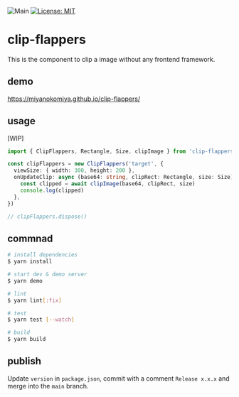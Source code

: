 ![Main](https://github.com/miyanokomiya/clip-flappers/workflows/test/badge.svg)
[![License: MIT](https://img.shields.io/badge/License-MIT-yellow.svg)](https://opensource.org/licenses/MIT)

# clip-flappers
This is the component to clip a image without any frontend framework.

## demo
https://miyanokomiya.github.io/clip-flappers/

## usage
[WIP]

```ts
import { ClipFlappers, Rectangle, Size, clipImage } from 'clip-flappers'

const clipFlappers = new ClipFlappers('target', {
  viewSize: { width: 300, height: 200 },
  onUpdateClip: async (base64: string, clipRect: Rectangle, size: Size) => {
    const clipped = await clipImage(base64, clipRect, size)
    console.log(clipped)
  },
})

// clipFlappers.dispose()
```

## commnad

``` bash
# install dependencies
$ yarn install

# start dev & demo server
$ yarn demo

# lint
$ yarn lint[:fix]

# test
$ yarn test [--watch]

# build
$ yarn build
```

## publish
Update `version` in `package.json`, commit with a comment `Release x.x.x` and merge into the `main` branch.
